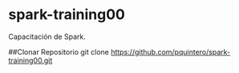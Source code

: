 # spark-training00
Capacitación de Spark.


##Clonar Repositorio
        git clone https://github.com/pquintero/spark-training00.git

